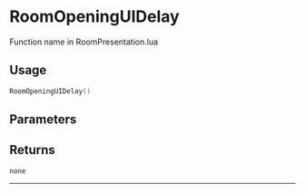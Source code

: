 # RoomOpeningUIDelay
Function name in RoomPresentation.lua
## Usage
```lua
RoomOpeningUIDelay()
```
## Parameters

## Returns
`none`

---
